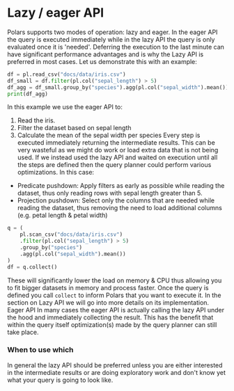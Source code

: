 # Lazy / eager API
Polars supports two modes of operation: lazy and eager. In the eager API the query is executed immediately while in the lazy API the query is only evaluated once it is 'needed'. Deferring the execution to the last minute can have significant performance advantages and is why the Lazy API is preferred in most cases. Let us demonstrate this with an example:
 
```python
df = pl.read_csv("docs/data/iris.csv")
df_small = df.filter(pl.col("sepal_length") > 5)
df_agg = df_small.group_by("species").agg(pl.col("sepal_width").mean())
print(df_agg)
```

In this example we use the eager API to:
1. Read the iris.
2. Filter the dataset based on sepal length
3. Calculate the mean of the sepal width per species
Every step is executed immediately returning the intermediate results. This can be very wasteful as we might do work or load extra data that is not being used. If we instead used the lazy API and waited on execution until all the steps are defined then the query planner could perform various optimizations. In this case:
* Predicate pushdown: Apply filters as early as possible while reading the dataset, thus only reading rows with sepal length greater than 5.
* Projection pushdown: Select only the columns that are needed while reading the dataset, thus removing the need to load additional columns (e.g. petal length & petal width)
 
```python
q = (
    pl.scan_csv("docs/data/iris.csv")
    .filter(pl.col("sepal_length") > 5)
    .group_by("species")
    .agg(pl.col("sepal_width").mean())
)
df = q.collect()
```

These will significantly lower the load on memory & CPU thus allowing you to fit bigger datasets in memory and process faster. Once the query is defined you call `collect` to inform Polars that you want to execute it. In the section on Lazy API we will go into more details on its implementation.
Eager API
In many cases the eager API is actually calling the lazy API under the hood and immediately collecting the result. This has the benefit that within the query itself optimization(s) made by the query planner can still take place.
### When to use which
In general the lazy API should be preferred unless you are either interested in the intermediate results or are doing exploratory work and don't know yet what your query is going to look like.
